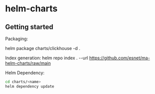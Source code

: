# helm-charts



## Getting started

Packaging:

helm package charts/clickhouse -d .

Index generation:
helm repo index . --url https://github.com/esnet/ma-helm-charts/raw/main

Helm Dependency:

```sh
cd charts/<name>
helm dependency update
```
